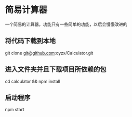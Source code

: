 # 简易计算器

一个简易的计算器，功能只有一些简单的功能，以后会慢慢改进的

## 将代码下载到本地
git clone git@github.com:oyzx/Calculator.git

## 进入文件夹并且下载项目所依赖的包
cd calculator && npm install

## 启动程序
npm start
